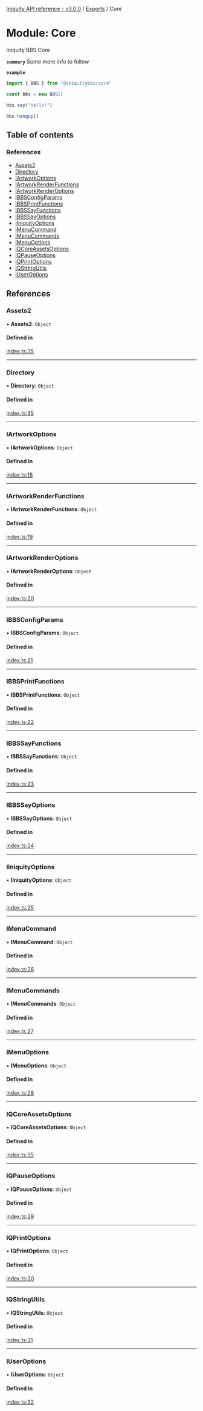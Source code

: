 [Iniquity API reference - v3.0.0](../README.md) / [Exports](../modules.md) / Core

# Module: Core

Iniquity BBS Core

**`summary`** Some more info to follow

**`example`**
```typescript
import { BBS } from "@iniquitybbs/core"

const bbs = new BBS()

bbs.say("Hello!")

bbs.hangup()
```

## Table of contents

### References

- [Assets2](Core.md#assets2)
- [Directory](Core.md#directory)
- [IArtworkOptions](Core.md#iartworkoptions)
- [IArtworkRenderFunctions](Core.md#iartworkrenderfunctions)
- [IArtworkRenderOptions](Core.md#iartworkrenderoptions)
- [IBBSConfigParams](Core.md#ibbsconfigparams)
- [IBBSPrintFunctions](Core.md#ibbsprintfunctions)
- [IBBSSayFunctions](Core.md#ibbssayfunctions)
- [IBBSSayOptions](Core.md#ibbssayoptions)
- [IIniquityOptions](Core.md#iiniquityoptions)
- [IMenuCommand](Core.md#imenucommand)
- [IMenuCommands](Core.md#imenucommands)
- [IMenuOptions](Core.md#imenuoptions)
- [IQCoreAssetsOptions](Core.md#iqcoreassetsoptions)
- [IQPauseOptions](Core.md#iqpauseoptions)
- [IQPrintOptions](Core.md#iqprintoptions)
- [IQStringUtils](Core.md#iqstringutils)
- [IUserOptions](Core.md#iuseroptions)

## References

### Assets2

• **Assets2**: `Object`

#### Defined in

[index.ts:35](https://github.com/iniquitybbs/iniquity/blob/68eb87e/packages/core/src/index.ts#L35)

___

### Directory

• **Directory**: `Object`

#### Defined in

[index.ts:35](https://github.com/iniquitybbs/iniquity/blob/68eb87e/packages/core/src/index.ts#L35)

___

### IArtworkOptions

• **IArtworkOptions**: `Object`

#### Defined in

[index.ts:18](https://github.com/iniquitybbs/iniquity/blob/68eb87e/packages/core/src/index.ts#L18)

___

### IArtworkRenderFunctions

• **IArtworkRenderFunctions**: `Object`

#### Defined in

[index.ts:19](https://github.com/iniquitybbs/iniquity/blob/68eb87e/packages/core/src/index.ts#L19)

___

### IArtworkRenderOptions

• **IArtworkRenderOptions**: `Object`

#### Defined in

[index.ts:20](https://github.com/iniquitybbs/iniquity/blob/68eb87e/packages/core/src/index.ts#L20)

___

### IBBSConfigParams

• **IBBSConfigParams**: `Object`

#### Defined in

[index.ts:21](https://github.com/iniquitybbs/iniquity/blob/68eb87e/packages/core/src/index.ts#L21)

___

### IBBSPrintFunctions

• **IBBSPrintFunctions**: `Object`

#### Defined in

[index.ts:22](https://github.com/iniquitybbs/iniquity/blob/68eb87e/packages/core/src/index.ts#L22)

___

### IBBSSayFunctions

• **IBBSSayFunctions**: `Object`

#### Defined in

[index.ts:23](https://github.com/iniquitybbs/iniquity/blob/68eb87e/packages/core/src/index.ts#L23)

___

### IBBSSayOptions

• **IBBSSayOptions**: `Object`

#### Defined in

[index.ts:24](https://github.com/iniquitybbs/iniquity/blob/68eb87e/packages/core/src/index.ts#L24)

___

### IIniquityOptions

• **IIniquityOptions**: `Object`

#### Defined in

[index.ts:25](https://github.com/iniquitybbs/iniquity/blob/68eb87e/packages/core/src/index.ts#L25)

___

### IMenuCommand

• **IMenuCommand**: `Object`

#### Defined in

[index.ts:26](https://github.com/iniquitybbs/iniquity/blob/68eb87e/packages/core/src/index.ts#L26)

___

### IMenuCommands

• **IMenuCommands**: `Object`

#### Defined in

[index.ts:27](https://github.com/iniquitybbs/iniquity/blob/68eb87e/packages/core/src/index.ts#L27)

___

### IMenuOptions

• **IMenuOptions**: `Object`

#### Defined in

[index.ts:28](https://github.com/iniquitybbs/iniquity/blob/68eb87e/packages/core/src/index.ts#L28)

___

### IQCoreAssetsOptions

• **IQCoreAssetsOptions**: `Object`

#### Defined in

[index.ts:35](https://github.com/iniquitybbs/iniquity/blob/68eb87e/packages/core/src/index.ts#L35)

___

### IQPauseOptions

• **IQPauseOptions**: `Object`

#### Defined in

[index.ts:29](https://github.com/iniquitybbs/iniquity/blob/68eb87e/packages/core/src/index.ts#L29)

___

### IQPrintOptions

• **IQPrintOptions**: `Object`

#### Defined in

[index.ts:30](https://github.com/iniquitybbs/iniquity/blob/68eb87e/packages/core/src/index.ts#L30)

___

### IQStringUtils

• **IQStringUtils**: `Object`

#### Defined in

[index.ts:31](https://github.com/iniquitybbs/iniquity/blob/68eb87e/packages/core/src/index.ts#L31)

___

### IUserOptions

• **IUserOptions**: `Object`

#### Defined in

[index.ts:32](https://github.com/iniquitybbs/iniquity/blob/68eb87e/packages/core/src/index.ts#L32)
